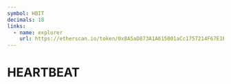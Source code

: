 ```yaml
---
symbol: HBIT
decimals: 18
links:
  - name: explorer
    url: https://etherscan.io/token/0x8A5aD873A1A615001aCc1757214F67E1Ba145cC9
---
```


# HEARTBEAT
